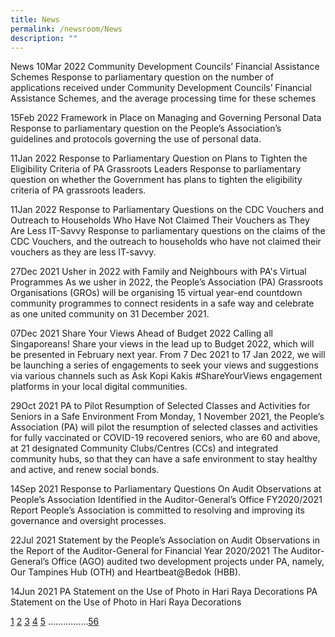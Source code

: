 ```yaml
---
title: News
permalink: /newsroom/News
description: ""
---
```

News
10Mar 2022
Community Development Councils’ Financial Assistance Schemes
Response to parliamentary question on the number of applications received under Community Development Councils’ Financial Assistance Schemes, and the average processing time for these schemes

15Feb 2022
Framework in Place on Managing and Governing Personal Data
Response to parliamentary question on the People’s Association’s guidelines and protocols governing the use of personal data.

11Jan 2022
Response to Parliamentary Question on Plans to Tighten the Eligibility Criteria of PA Grassroots Leaders
Response to parliamentary question on whether the Government has plans to tighten the eligibility criteria of PA grassroots leaders.

11Jan 2022
Response to Parliamentary Questions on the CDC Vouchers and Outreach to Households Who Have Not Claimed Their Vouchers as They Are Less IT-Savvy
Response to parliamentary questions on the claims of the CDC Vouchers, and the outreach to households who have not claimed their vouchers as they are less IT-savvy.

27Dec 2021
Usher in 2022 with Family and Neighbours with PA's Virtual Programmes
As we usher in 2022, the People’s Association (PA) Grassroots Organisations (GROs) will be organising 15 virtual year-end countdown community programmes to connect residents in a safe way and celebrate as one united community on 31 December 2021.

07Dec 2021
Share Your Views Ahead of Budget 2022
Calling all Singaporeans! Share your views in the lead up to Budget 2022, which will be presented in February next year. From 7 Dec 2021 to 17 Jan 2022, we will be launching a series of engagements to seek your views and suggestions via various channels such as Ask Kopi Kakis #ShareYourViews engagement platforms in your local digital communities.

29Oct 2021
PA to Pilot Resumption of Selected Classes and Activities for Seniors in a Safe Environment
From Monday, 1 November 2021, the People’s Association (PA) will pilot the resumption of selected classes and activities for fully vaccinated or COVID-19 recovered seniors, who are 60 and above, at 21 designated Community Clubs/Centres (CCs) and integrated community hubs, so that they can have a safe environment to stay healthy and active, and renew social bonds.

14Sep 2021
Response to Parliamentary Questions On Audit Observations at People’s Association Identified in the Auditor-General’s Office FY2020/2021 Report
People’s Association is committed to resolving and improving its governance and oversight processes.

22Jul 2021
Statement by the People’s Association on Audit Observations in the Report of the Auditor-General for Financial Year 2020/2021
The Auditor-General’s Office (AGO) audited two development projects under PA, namely, Our Tampines Hub (OTH) and Heartbeat@Bedok (HBB).

14Jun 2021
PA Statement on the Use of Photo in Hari Raya Decorations
PA Statement on the Use of Photo in Hari Raya Decorations

[1](/permalink)      [2](/permalink)    [3]() [4]() [5]() ................[56]()